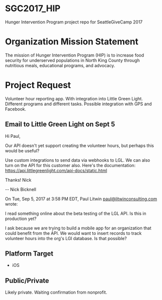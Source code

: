 # SGC2017_HIP
Hunger Intervention Program project repo for SeattleGiveCamp 2017

# Organization Mission Statement 
The mission of Hunger Intervention Program (HIP) is to increase food security for underserved populations in North King County through nutritious meals, educational programs, and advocacy.

# Project Request
Volunteer hour reporting app. With integration into Little Green Light. Different programs and different tasks. Possible integration with GPS and Facebook.  

## Email to Little Green Light on Sept 5
Hi Paul,

Our API doesn't yet support creating the volunteer hours, but perhaps this would be useful?

Use custom integrations to send data via webhooks to LGL. We can also turn on the API for this customer also. Here's the documentation: 
https://api.littlegreenlight.com/api-docs/static.html

Thanks!
Nick

--
Nick Bicknell


On Tue, Sep 5, 2017 at 3:58 PM EDT, Paul Litwin <paul@litwinconsulting.com> wrote:

I read something online about the beta testing of the LGL API. Is this in production yet?

I ask because we are trying to build a mobile app for an organization that could benefit from the API. We would want to insert records to track volunteer hours into the org's LGI database. Is that possible?


## Platform Target
- iOS
## Public/Private
Likely private. Waiting confirmation from nonprofit.

